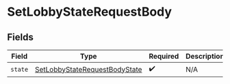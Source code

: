 # SetLobbyStateRequestBody


## Fields

| Field                                                                                     | Type                                                                                      | Required                                                                                  | Description                                                                               |
| ----------------------------------------------------------------------------------------- | ----------------------------------------------------------------------------------------- | ----------------------------------------------------------------------------------------- | ----------------------------------------------------------------------------------------- |
| `state`                                                                                   | [SetLobbyStateRequestBodyState](../../Models/Operations/SetLobbyStateRequestBodyState.md) | :heavy_check_mark:                                                                        | N/A                                                                                       |